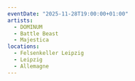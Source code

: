 ```yaml
---
eventDate: "2025-11-28T19:00:00+01:00"
artists:
  - DOMINUM
  - Battle Beast
  - Majestica
locations:
  - Felsenkeller Leipzig
  - Leipzig
  - Allemagne
---
```

